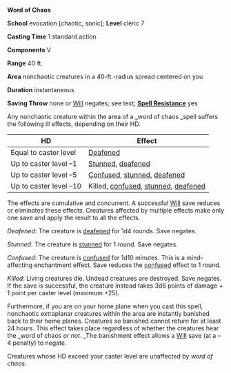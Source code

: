 **Word of Chaos**

**School** evocation [chaotic, sonic]; **Level** cleric 7

**Casting Time** 1 standard action

**Components** V

**Range** 40 ft.

**Area** nonchaotic creatures in a 40-ft.-radius spread centered on you

**Duration** instantaneous

**Saving Throw** none or [Will](../combat#_will) negates; see text; **[Spell Resistance](../glossary#_spell-resistance)** yes

Any nonchaotic creature within the area of a _word of chaos _spell suffers the following ill effects, depending on their HD.

| HD | Effect |
| --- | --- |
| Equal to caster level | [Deafened](../glossary#_deafened) |
| Up to caster level –1 | [Stunned](../glossary#_stunned), [deafened](../glossary#_deafened) |
| Up to caster level –5 | [Confused](../glossary#_confused), [stunned](../glossary#_stunned), [deafened](../glossary#_deafened) |
| Up to caster level –10 | Killed, [confused](../glossary#_confused), [stunned](../glossary#_stunned), [deafened](../glossary#_deafened) |

The effects are cumulative and concurrent. A successful [Will](../combat#_will) save reduces or eliminates these effects. Creatures affected by multiple effects make only one save and apply the result to all the effects.

_Deafened_: The creature is [deafened](../glossary#_deafened) for 1d4 rounds. Save negates.

_Stunned_: The creature is [stunned](../glossary#_stunned) for 1 round. Save negates.

_Confused_: The creature is [confused](../glossary#_confused) for 1d10 minutes. This is a mind-affecting enchantment effect. Save reduces the [confused](../glossary#_confused) effect to 1 round.

_Killed_: Living creatures die. Undead creatures are destroyed. Save negates. If the save is successful, the creature instead takes 3d6 points of damage + 1 point per caster level (maximum +25).

Furthermore, if you are on your home plane when you cast this spell, nonchaotic extraplanar creatures within the area are instantly banished back to their home planes. Creatures so banished cannot return for at least 24 hours. This effect takes place regardless of whether the creatures hear the _word of chaos _or not_. _The banishment effect allows a [Will](../combat#_will) save (at a –4 penalty) to negate.

Creatures whose HD exceed your caster level are unaffected by _word of chaos._

